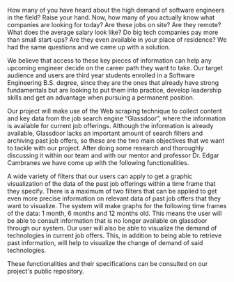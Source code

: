 How many of you have heard about the high demand of software engineers in the field? Raise your hand. Now, how many of you actually know what companies are looking for today? Are these jobs on site? Are they remote? What does the average salary look like? Do big tech companies pay more than small start-ups? Are they even available in your place of residence? We had the same questions and we came up with a solution.

We believe that access to these key pieces of information can help any upcoming engineer decide on the career path they want to take. Our target audience and users are third year students enrolled in a Software Engineering B.S. degree, since they are the ones that already have strong fundamentals but are looking to put them into practice, develop leadership skills and get an advantage when pursuing a permanent position.

Our project will make use of the Web scraping technique to collect content and key data from the job search engine “Glassdoor”, where the information is available for current job offerings. Although the information is already available, Glassdoor lacks an important amount of search filters and archiving past job offers, so these are the two main objectives that we want to tackle with our project. After doing some research and thoroughly discussing it within our team and with our mentor and professor Dr. Edgar Cambranes we have come up with the following functionalities.

A wide variety of filters that our users can apply to get a graphic visualization of the data of the past job offerings within a time frame that they specify. 
There is a maximum of two filters that can be applied to get even more precise information on relevant data of past job offers that they want to visualize.
The system will make graphs for the following time frames of the data: 1 month, 6 months and 12 months old. This means the user will be able to consult information that is no longer available on glassdoor through our system.
Our user will also be able to visualize the demand of technologies in current job offers. This, in addition to being able to retrieve past information, will help to visualize the change of demand of said technologies.

These functionalities and their specifications can be consulted on our project's public repository. 
